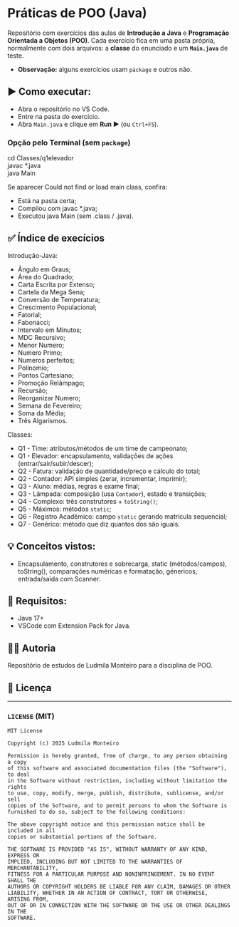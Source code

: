 # Práticas de POO (Java)

Repositório com exercícios das aulas de **Introdução a Java** e **Programação Orientada a Objetos (POO)**.
Cada exercício fica em uma pasta própria, normalmente com dois arquivos: a **classe** do enunciado e um **`Main.java`** de teste.

- **Observação:** alguns exercícios usam `package` e outros não.


## ▶️ Como executar:
- Abra o repositório no VS Code.
- Entre na pasta do exercício.
- Abra `Main.java` e clique em **Run ▶️** (ou `Ctrl+F5`).

### Opção pelo Terminal (sem `package`)
cd Classes/q1elevador     
javac *.java              
java Main                 

Se aparecer Could not find or load main class, confira:
- Está na pasta certa;
- Compilou com javac *.java;
- Executou java Main (sem .class / .java).


## ✅ Índice de execícios
Introdução-Java:
- Ângulo em Graus;
- Área do Quadrado;
- Carta Escrita por Extenso;
- Cartela da Mega Sena;
- Conversão de Temperatura;
- Crescimento Populacional;
- Fatorial;
- Fabonacci;
- Intervalo em Minutos;
- MDC Recursivo;
- Menor Numero;
- Numero Primo;
- Numeros perfeitos;
- Polinomio;
- Pontos Cartesiano;
- Promoção Relâmpago;
- Recursão;
- Reorganizar Numero;
- Semana de Fevereiro;
- Soma da Média;
- Três Algarismos.

 Classes:
  - Q1 - Time: atributos/métodos de um time de campeonato;
  - Q1 - Elevador: encapsulamento, validações de ações (entrar/sair/subir/descer);
  - Q2 - Fatura: validação de quantidade/preço e cálculo do total;
  - Q2 - Contador: API simples (zerar, incrementar, imprimir);
  - Q3 - Aluno: médias, regras e exame final;
  - Q3 - Lâmpada: composição (usa `Contador`), estado e transições;
  - Q4 - Complexo: três construtores + `toString()`;
  - Q5 - Máximos: métodos `static`;
  - Q6 - Registro Acadêmico: campo `static` gerando matrícula sequencial;
  - Q7 - Genérico: método que diz quantos dos  são iguais.


## 💡 Conceitos vistos:
- Encapsulamento, construtores e sobrecarga, static (métodos/campos), toString(), comparações numéricas e formatação, génericos, entrada/saída com Scanner.

## 🚀 Requisitos:
- Java 17+
- VSCode com Extension Pack for Java.


## 👩‍💻 Autoria
Repositório de estudos de Ludmila Monteiro para a disciplina de POO. 

## 📜 Licença

---

### `LICENSE` (MIT)
```text
MIT License

Copyright (c) 2025 Ludmila Monteiro

Permission is hereby granted, free of charge, to any person obtaining a copy
of this software and associated documentation files (the "Software"), to deal
in the Software without restriction, including without limitation the rights
to use, copy, modify, merge, publish, distribute, sublicense, and/or sell
copies of the Software, and to permit persons to whom the Software is
furnished to do so, subject to the following conditions:

The above copyright notice and this permission notice shall be included in all
copies or substantial portions of the Software.

THE SOFTWARE IS PROVIDED "AS IS", WITHOUT WARRANTY OF ANY KIND, EXPRESS OR
IMPLIED, INCLUDING BUT NOT LIMITED TO THE WARRANTIES OF MERCHANTABILITY,
FITNESS FOR A PARTICULAR PURPOSE AND NONINFRINGEMENT. IN NO EVENT SHALL THE
AUTHORS OR COPYRIGHT HOLDERS BE LIABLE FOR ANY CLAIM, DAMAGES OR OTHER
LIABILITY, WHETHER IN AN ACTION OF CONTRACT, TORT OR OTHERWISE, ARISING FROM,
OUT OF OR IN CONNECTION WITH THE SOFTWARE OR THE USE OR OTHER DEALINGS IN THE
SOFTWARE.
```
